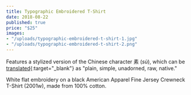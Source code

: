 ```yaml
---
title: Typographic Embroidered T-Shirt
date: 2018-08-22
published: true
price: "$25"
images:
- "/uploads/typographic-embroidered-t-shirt-1.jpg"
- "/uploads/typographic-embroidered-t-shirt-2.png"
---
```


Features a stylized version of the Chinese character 素 (*sù*), which can be [translated](https://en.wiktionary.org/wiki/%E7%B4%A0){:target="_blank"} as "plain, simple, unadorned, raw, native."

White flat embroidery on a black American Apparel Fine Jersey Crewneck T-Shirt (2001w), made from 100% cotton.
